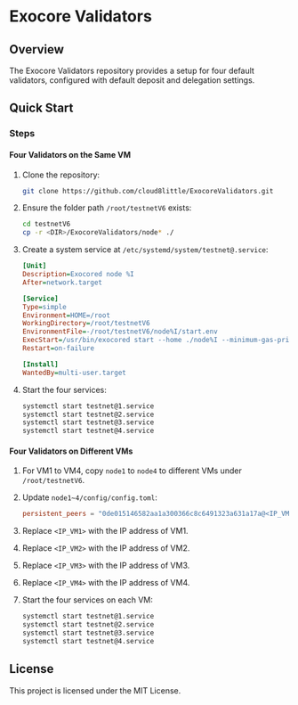 # Exocore Validators

## Overview

The Exocore Validators repository provides a setup for four default validators, configured with default deposit and delegation settings.

## Quick Start

### Steps

#### Four Validators on the Same VM

1. Clone the repository:
    ```sh
    git clone https://github.com/cloud8little/ExocoreValidators.git
    ```

2. Ensure the folder path `/root/testnetV6` exists:
    ```sh
    cd testnetV6
    cp -r <DIR>/ExocoreValidators/node* ./
    ```

3. Create a system service at `/etc/systemd/system/testnet@.service`:
    ```ini
    [Unit]
    Description=Exocored node %I
    After=network.target

    [Service]
    Type=simple
    Environment=HOME=/root
    WorkingDirectory=/root/testnetV6
    EnvironmentFile=-/root/testnetV6/node%I/start.env
    ExecStart=/usr/bin/exocored start --home ./node%I --minimum-gas-prices 0.0001hua $ADDITIONAL_OPTS
    Restart=on-failure

    [Install]
    WantedBy=multi-user.target
    ```

4. Start the four services:
    ```sh
    systemctl start testnet@1.service
    systemctl start testnet@2.service
    systemctl start testnet@3.service
    systemctl start testnet@4.service
    ```

#### Four Validators on Different VMs

1. For VM1 to VM4, copy `node1` to `node4` to different VMs under `/root/testnetV6`.

2. Update `node1~4/config/config.toml`:
    ```toml
    persistent_peers = "0de015146582aa1a300366c8c6491323a631a17a@<IP_VM2>:29999,1c5133f1be821199d23b6106b9d9b58b8407c96d@<IP_VM3>:29998,60c5ad014f750f243afdf28a4b2412b48457bcab@<IP_VM4>:29997"
    ```

3. Replace `<IP_VM1>` with the IP address of VM1.
4. Replace `<IP_VM2>` with the IP address of VM2.
5. Replace `<IP_VM3>` with the IP address of VM3.
6. Replace `<IP_VM4>` with the IP address of VM4.
7. Start the four services on each VM:
    ```sh
    systemctl start testnet@1.service
    systemctl start testnet@2.service
    systemctl start testnet@3.service
    systemctl start testnet@4.service
    ```


## License

This project is licensed under the MIT License.